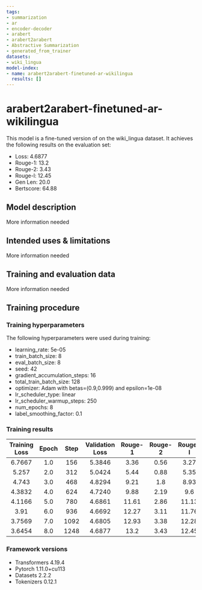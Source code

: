 ```yaml
---
tags:
- summarization
- ar
- encoder-decoder
- arabert
- arabert2arabert
- Abstractive Summarization
- generated_from_trainer
datasets:
- wiki_lingua
model-index:
- name: arabert2arabert-finetuned-ar-wikilingua
  results: []
---
```


<!-- This model card has been generated automatically according to the information the Trainer had access to. You
should probably proofread and complete it, then remove this comment. -->

# arabert2arabert-finetuned-ar-wikilingua

This model is a fine-tuned version of [](https://huggingface.co/) on the wiki_lingua dataset.
It achieves the following results on the evaluation set:
- Loss: 4.6877
- Rouge-1: 13.2
- Rouge-2: 3.43
- Rouge-l: 12.45
- Gen Len: 20.0
- Bertscore: 64.88

## Model description

More information needed

## Intended uses & limitations

More information needed

## Training and evaluation data

More information needed

## Training procedure

### Training hyperparameters

The following hyperparameters were used during training:
- learning_rate: 5e-05
- train_batch_size: 8
- eval_batch_size: 8
- seed: 42
- gradient_accumulation_steps: 16
- total_train_batch_size: 128
- optimizer: Adam with betas=(0.9,0.999) and epsilon=1e-08
- lr_scheduler_type: linear
- lr_scheduler_warmup_steps: 250
- num_epochs: 8
- label_smoothing_factor: 0.1

### Training results

| Training Loss | Epoch | Step | Validation Loss | Rouge-1 | Rouge-2 | Rouge-l | Gen Len | Bertscore |
|:-------------:|:-----:|:----:|:---------------:|:-------:|:-------:|:-------:|:-------:|:---------:|
| 6.7667        | 1.0   | 156  | 5.3846          | 3.36    | 0.56    | 3.27    | 20.0    | 60.6      |
| 5.257         | 2.0   | 312  | 5.0424          | 5.44    | 0.88    | 5.35    | 20.0    | 60.56     |
| 4.743         | 3.0   | 468  | 4.8294          | 9.21    | 1.8     | 8.93    | 20.0    | 62.91     |
| 4.3832        | 4.0   | 624  | 4.7240          | 9.88    | 2.19    | 9.6     | 20.0    | 62.65     |
| 4.1166        | 5.0   | 780  | 4.6861          | 11.61   | 2.86    | 11.13   | 20.0    | 63.71     |
| 3.91          | 6.0   | 936  | 4.6692          | 12.27   | 3.11    | 11.76   | 20.0    | 64.07     |
| 3.7569        | 7.0   | 1092 | 4.6805          | 12.93   | 3.38    | 12.28   | 20.0    | 64.61     |
| 3.6454        | 8.0   | 1248 | 4.6877          | 13.2    | 3.43    | 12.45   | 20.0    | 64.88     |


### Framework versions

- Transformers 4.19.4
- Pytorch 1.11.0+cu113
- Datasets 2.2.2
- Tokenizers 0.12.1
